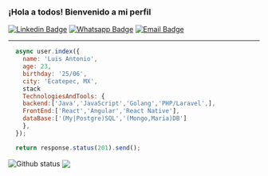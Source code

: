 ### ¡Hola a todos! Bienvenido a mi perfil

[![Linkedin Badge](https://img.shields.io/badge/-Linkedin-6633cc?style=flat-square&logo=Linkedin&logoColor=white&color=black&link=https://www.linkedin.com/in/lapg/)](https://www.linkedin.com/in/lapg/)
[![Whatsapp Badge](https://img.shields.io/badge/-WhatsApp-6633cc?style=flat-square&logo=Whatsapp&logoColor=white&color=black&link=http://wa.me/557721235773)](http://wa.me/7721235773)
[![Email Badge](https://img.shields.io/badge/-Email-3ABFE6?style=flat-square&logo=minutemailer&color=black&&logoColor=white&link=mailto:luispadre@protonmail.com)](mailto:luispadre@protonmail.com)
<hr/>

```javascript
  async user.index({
    name: 'Luis Antonio',
    age: 23,
    birthday: '25/06',
    city: 'Ecatepec, MX',
    stack
    TechnologiesAndTools: {
    backend:['Java','JavaScript','Golang','PHP/Laravel',],
    FrontEnd:['React','Angular','React Native'],
    dataBase:['(My|Postgre)SQL','(Mongo,Maria)DB']
    },
  });

  return response.status(201).send();
```
<!--<a href="LINK_DO_SEU_SITE_AQUI"> -->
  <img align="center" src="https://github-readme-stats.vercel.app/api?username=luispadre&show_icons=true&theme=radical" alt="Github status" />
<!--</a>-->
<!-- <a href="LINK_DO_SEU_SITE_AQUI"> -->
  <img align="center" src="https://github-readme-stats.vercel.app/api/top-langs/?username=luispadre&layout=compact&theme=radical" />
<!-- </a> -->

